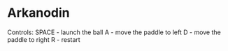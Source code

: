 # Arkanodin

Controls:
SPACE - launch the ball
A     - move the paddle to left
D     - move the paddle to right
R     - restart
